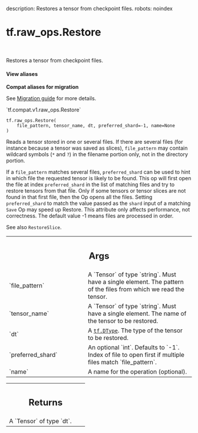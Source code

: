 description: Restores a tensor from checkpoint files.
robots: noindex

# tf.raw_ops.Restore

<!-- Insert buttons and diff -->

<table class="tfo-notebook-buttons tfo-api nocontent" align="left">

</table>



Restores a tensor from checkpoint files.


<section class="expandable">
  <h4 class="showalways">View aliases</h4>
  <p>
<b>Compat aliases for migration</b>
<p>See
<a href="https://www.tensorflow.org/guide/migrate">Migration guide</a> for
more details.</p>
<p>`tf.compat.v1.raw_ops.Restore`</p>
</p>
</section>

<pre class="devsite-click-to-copy prettyprint lang-py tfo-signature-link">
<code>tf.raw_ops.Restore(
    file_pattern, tensor_name, dt, preferred_shard=-1, name=None
)
</code></pre>



<!-- Placeholder for "Used in" -->

Reads a tensor stored in one or several files. If there are several files (for
instance because a tensor was saved as slices), `file_pattern` may contain
wildcard symbols (`*` and `?`) in the filename portion only, not in the
directory portion.

If a `file_pattern` matches several files, `preferred_shard` can be used to hint
in which file the requested tensor is likely to be found. This op will first
open the file at index `preferred_shard` in the list of matching files and try
to restore tensors from that file.  Only if some tensors or tensor slices are
not found in that first file, then the Op opens all the files. Setting
`preferred_shard` to match the value passed as the `shard` input
of a matching `Save` Op may speed up Restore.  This attribute only affects
performance, not correctness.  The default value -1 means files are processed in
order.

See also `RestoreSlice`.

<!-- Tabular view -->
 <table class="responsive fixed orange">
<colgroup><col width="214px"><col></colgroup>
<tr><th colspan="2"><h2 class="add-link">Args</h2></th></tr>

<tr>
<td>
`file_pattern`<a id="file_pattern"></a>
</td>
<td>
A `Tensor` of type `string`.
Must have a single element. The pattern of the files from
which we read the tensor.
</td>
</tr><tr>
<td>
`tensor_name`<a id="tensor_name"></a>
</td>
<td>
A `Tensor` of type `string`.
Must have a single element. The name of the tensor to be
restored.
</td>
</tr><tr>
<td>
`dt`<a id="dt"></a>
</td>
<td>
A <a href="../../tf/dtypes/DType.md"><code>tf.DType</code></a>. The type of the tensor to be restored.
</td>
</tr><tr>
<td>
`preferred_shard`<a id="preferred_shard"></a>
</td>
<td>
An optional `int`. Defaults to `-1`.
Index of file to open first if multiple files match
`file_pattern`.
</td>
</tr><tr>
<td>
`name`<a id="name"></a>
</td>
<td>
A name for the operation (optional).
</td>
</tr>
</table>



<!-- Tabular view -->
 <table class="responsive fixed orange">
<colgroup><col width="214px"><col></colgroup>
<tr><th colspan="2"><h2 class="add-link">Returns</h2></th></tr>
<tr class="alt">
<td colspan="2">
A `Tensor` of type `dt`.
</td>
</tr>

</table>

